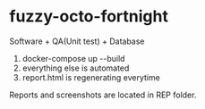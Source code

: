 # fuzzy-octo-fortnight
Software + QA(Unit test) + Database

1. docker-compose up --build
2. everything else is automated
3. report.html is regenerating everytime

Reports and screenshots are located in REP folder.
